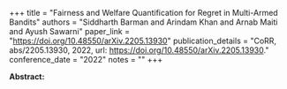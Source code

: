 +++
title = "Fairness and Welfare Quantification for Regret in Multi-Armed Bandits"
authors = "Siddharth Barman and Arindam Khan and Arnab Maiti and Ayush Sawarni"
paper_link = "https://doi.org/10.48550/arXiv.2205.13930"
publication_details = "CoRR, abs/2205.13930, 2022, url: <a href='https://doi.org/10.48550/arXiv.2205.13930' target='_blank'>https://doi.org/10.48550/arXiv.2205.13930</a>."
conference_date = "2022"
notes = ""
+++

<b>Abstract:</b>

